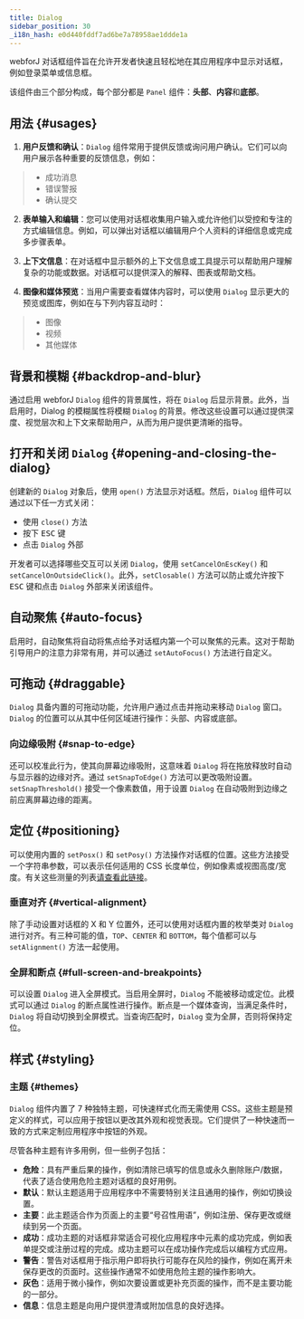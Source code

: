 ```yaml
---
title: Dialog
sidebar_position: 30
_i18n_hash: e0d440fddf7ad6be7a78958ae1ddde1a
---
```

<DocChip chip='shadow' />
<DocChip chip='name' label="dwc-dialog" />
<DocChip chip='since' label='23.06' />
<JavadocLink type="dialog" location="com/webforj/component/dialog/Dialog" top='true'/>

webforJ 对话框组件旨在允许开发者快速且轻松地在其应用程序中显示对话框，例如登录菜单或信息框。

该组件由三个部分构成，每个部分都是 `Panel` 组件：**头部**、**内容**和**底部**。

<ComponentDemo 
path='/webforj/dialogsections?' 
javaE='https://raw.githubusercontent.com/webforj/webforj-documentation/refs/heads/main/src/main/java/com/webforj/samples/views/dialog/DialogSectionsView.java'
height = '225px'
/>

## 用法 {#usages}

1. **用户反馈和确认**：`Dialog` 组件常用于提供反馈或询问用户确认。它们可以向用户展示各种重要的反馈信息，例如：

  >- 成功消息
  >- 错误警报
  >- 确认提交

2. **表单输入和编辑**：您可以使用对话框收集用户输入或允许他们以受控和专注的方式编辑信息。例如，可以弹出对话框以编辑用户个人资料的详细信息或完成多步骤表单。

3. **上下文信息**：在对话框中显示额外的上下文信息或工具提示可以帮助用户理解复杂的功能或数据。对话框可以提供深入的解释、图表或帮助文档。

4. **图像和媒体预览**：当用户需要查看媒体内容时，可以使用 `Dialog` 显示更大的预览或图库，例如在与下列内容互动时：
  >- 图像
  >- 视频
  >- 其他媒体

## 背景和模糊 {#backdrop-and-blur}

通过启用 webforJ `Dialog` 组件的背景属性，将在 `Dialog` 后显示背景。此外，当启用时，Dialog 的模糊属性将模糊 `Dialog` 的背景。修改这些设置可以通过提供深度、视觉层次和上下文来帮助用户，从而为用户提供更清晰的指导。

<ComponentDemo 
path='/webforj/dialogbackdropblur?' 
javaE='https://raw.githubusercontent.com/webforj/webforj-documentation/refs/heads/main/src/main/java/com/webforj/samples/views/dialog/DialogBackdropBlurView.java'
height = '300px'
/>

## 打开和关闭 `Dialog` {#opening-and-closing-the-dialog}

创建新的 `Dialog` 对象后，使用 `open()` 方法显示对话框。然后，`Dialog` 组件可以通过以下任一方式关闭：
- 使用 `close()` 方法
- 按下 <kbd>ESC</kbd> 键
- 点击 `Dialog` 外部

开发者可以选择哪些交互可以关闭 `Dialog`，使用 `setCancelOnEscKey()` 和 `setCancelOnOutsideClick()`。此外，`setClosable()` 方法可以防止或允许按下 <kbd>ESC</kbd> 键和点击 `Dialog` 外部来关闭该组件。

<ComponentDemo 
path='/webforj/dialogclose?' 
javaE='https://raw.githubusercontent.com/webforj/webforj-documentation/refs/heads/main/src/main/java/com/webforj/samples/views/dialog/DialogCloseView.java'
height = '350px'
/>

## 自动聚焦 {#auto-focus}

启用时，自动聚焦将自动将焦点给予对话框内第一个可以聚焦的元素。这对于帮助引导用户的注意力非常有用，并可以通过 `setAutoFocus()` 方法进行自定义。

<ComponentDemo 
path='/webforj/dialogautofocus?' 
javaE='https://raw.githubusercontent.com/webforj/webforj-documentation/refs/heads/main/src/main/java/com/webforj/samples/views/dialog/DialogAutoFocusView.java'
height = '350px'
/>

## 可拖动 {#draggable}

`Dialog` 具备内置的可拖动功能，允许用户通过点击并拖动来移动 `Dialog` 窗口。`Dialog` 的位置可以从其中任何区域进行操作：头部、内容或底部。

### 向边缘吸附 {#snap-to-edge}

还可以校准此行为，使其向屏幕边缘吸附，这意味着 `Dialog` 将在拖放释放时自动与显示器的边缘对齐。通过 `setSnapToEdge()` 方法可以更改吸附设置。`setSnapThreshold()` 接受一个像素数值，用于设置 `Dialog` 在自动吸附到边缘之前应离屏幕边缘的距离。

<ComponentDemo 
path='/webforj/dialogdraggable?' 
javaE='https://raw.githubusercontent.com/webforj/webforj-documentation/refs/heads/main/src/main/java/com/webforj/samples/views/dialog/DialogDraggableView.java'
height = '350px'
/>

## 定位 {#positioning}

可以使用内置的 `setPosx()` 和 `setPosy()` 方法操作对话框的位置。这些方法接受一个字符串参数，可以表示任何适用的 CSS 长度单位，例如像素或视图高度/宽度。有关这些测量的列表[请查看此链接](https://developer.mozilla.org/en-US/docs/Learn/CSS/Building_blocks/Values_and_units#numbers_lengths_and_percentages)。

<ComponentDemo 
path='/webforj/dialogpositioning?' 
javaE='https://raw.githubusercontent.com/webforj/webforj-documentation/refs/heads/main/src/main/java/com/webforj/samples/views/dialog/DialogPositioningView.java'
height = '350px'
/>

### 垂直对齐 {#vertical-alignment}

除了手动设置对话框的 X 和 Y 位置外，还可以使用对话框内置的枚举类对 `Dialog` 进行对齐。有三种可能的值，`TOP`、`CENTER` 和 `BOTTOM`，每个值都可以与 `setAlignment()` 方法一起使用。

<ComponentDemo 
path='/webforj/dialogalignments?' 
javaE='https://raw.githubusercontent.com/webforj/webforj-documentation/refs/heads/main/src/main/java/com/webforj/samples/views/dialog/DialogAlignmentsView.java'
height = '550px'
/>

### 全屏和断点 {#full-screen-and-breakpoints}

可以设置 `Dialog` 进入全屏模式。当启用全屏时，`Dialog` 不能被移动或定位。此模式可以通过 `Dialog` 的断点属性进行操作。断点是一个媒体查询，当满足条件时，`Dialog` 将自动切换到全屏模式。当查询匹配时，`Dialog` 变为全屏，否则将保持定位。

## 样式 {#styling}

### 主题 {#themes}

`Dialog` 组件内置了 <JavadocLink type="foundation" location="com/webforj/component/dialog/Dialog.Theme.html">7 种独特主题</JavadocLink>，可快速样式化而无需使用 CSS。这些主题是预定义的样式，可以应用于按钮以更改其外观和视觉表现。它们提供了一种快速而一致的方式来定制应用程序中按钮的外观。

尽管各种主题有许多用例，但一些例子包括：

  - **危险**：具有严重后果的操作，例如清除已填写的信息或永久删除账户/数据，代表了适合使用危险主题对话框的良好用例。
  - **默认**：默认主题适用于应用程序中不需要特别关注且通用的操作，例如切换设置。
  - **主要**：此主题适合作为页面上的主要“号召性用语”，例如注册、保存更改或继续到另一个页面。
  - **成功**：成功主题的对话框非常适合可视化应用程序中元素的成功完成，例如表单提交或注册过程的完成。成功主题可以在成功操作完成后以编程方式应用。
  - **警告**：警告对话框用于指示用户即将执行可能存在风险的操作，例如在离开未保存更改的页面时。这些操作通常不如使用危险主题的操作影响大。
  - **灰色**：适用于微小操作，例如次要设置或更补充页面的操作，而不是主要功能的一部分。
  - **信息**：信息主题是向用户提供澄清或附加信息的良好选择。

<ComponentDemo 
path='/webforj/dialogthemes?' 
javaE='https://raw.githubusercontent.com/webforj/webforj-documentation/refs/heads/main/src/main/java/com/webforj/samples/views/dialog/DialogThemesView.java'
height = '500px'
/>

<TableBuilder name="Dialog" />
